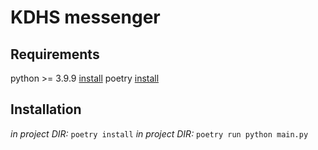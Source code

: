 # KDHS messenger

## Requirements

python >= 3.9.9 [install]("https://www.python.org/downloads/")
poetry [install]("https://python-poetry.org/docs/#installation")

## Installation

_in project DIR:_ `poetry install`
_in project DIR:_ `poetry run python main.py`
